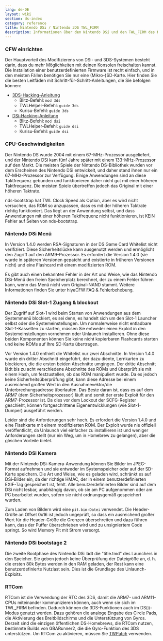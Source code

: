 ```yaml
---
lang: de-DE
layout: wiki
section: ds-index
category: reference
title: Nintendo DSi / Nintendo 3DS TWL_FIRM
description: Informationen über den Nintendo DSi und den TWL_FIRM des Nintendo 3DS
---
```


### CFW einrichten
Der Hauptvorteil des Modifizierens von DSi- und 3DS-Systemen besteht darin, dass du mehr Möglichkeiten mit deinen Konsolen freischalten kannst. Die Installation einer benutzerdefinierten Firmware ist recht einfach, und in den meisten Fällen benötigen Sie nur eine (Mikro-)SD-Karte. Hier finden Sie die besten Leitfäden mit Schritt-für-Schritt-Anleitungen, die Sie befolgen können:

- [3DS-Hacking-Anleitung](https://3ds.hacks.guide)
   - Blitz-Befehl: `mod 3ds`
   - TWLHelper-Befehl: `guide 3ds`
   - Kurisu-Befehl: `guide 3ds`
- [DSi-Hacking-Anleitung](https://dsi.cfw.guide)
   - Blitz-Befehl: `mod dsi`
   - TWLHelper-Befehl: `guide dsi`
   - Kurisu-Befehl: `guide dsi`

### CPU-Geschwindigkeiten
Der Nintendo DS wurde 2004 mit einem 67-MHz-Prozessor ausgeliefert, und der Nintendo DSi kam fünf Jahre später mit einem 133-MHz-Prozessor auf den Markt. Die meisten Spiele der Nintendo DS-Bibliothek wurden vor dem Erscheinen des Nintendo DSi entwickelt, und daher stand ihnen nur ein 67-MHz-Prozessor zur Verfügung. Einige Anwendungen sind an diese Taktfrequenz gebunden und funktionieren daher nicht gut mit einer höheren Taktfrequenz. Die meisten Spiele übertreffen jedoch das Original mit einer höheren Taktrate.

nds-bootstrap hat TWL Clock Speed als Option, aber es wird nicht versuchen, das ROM so anzupassen, dass es mit der höheren Taktrate richtig funktioniert. Das liegt an der Anwendung selbst, und dass Anwendungen mit einer höheren Taktfrequenz nicht funktionieren, ist KEIN Fehler auf Seiten von nds-bootstrap.

### Nintendo DSi Menü
In Version 1.4.0 werden RSA-Signaturen in der DS Game Card Whitelist nicht verifiziert. Diese Sicherheitslücke kann ausgenutzt werden und ermöglicht den Zugriff auf den ARM9-Prozessor. Es erfordert die Version 1.4.0 (sie wurde in späteren Versionen gepatcht und existierte in früheren Versionen nicht) und eine Flashcard mit einem modifizierten ROM.

Es gibt auch einen bekannten Fehler in der Art und Weise, wie das Nintendo DSi-Menü den freien Speicherplatz berechnet, der zu einem Fehler führen kann, wenn das Menü nicht vom Original-NAND stammt. Weitere Informationen finden Sie unter [hiyaCFW FAQ & Fehlerbehebung](../hiyacfw/faq#the-free-space-bug).

### Nintendo DSi Slot-1 Zugang & blockout
Der Zugriff auf Slot-1 wird beim Starten von Anwendungen aus dem Systemmenü blockiert, es sei denn, es handelt sich um den Slot-1 Launcher selbst oder die Systemeinstellungen. Um normalerweise nicht entladbare Slot-1-Kassetten zu starten, müssen Sie entweder einen Exploit in den Systemeinstellungen vornehmen oder Unlaunch installieren. Ohne diese beiden Komponenten können Sie keine nicht kopierbaren Flashcards starten und keine ROMs auf Ihre SD-Karte übertragen.

Vor Version 1.4.0 enthielt die Whitelist nur zwei Abschnitte. In Version 1.4.0 wurde ein dritter Abschnitt eingeführt, der dazu diente, Lernkarten zu blockieren, die die ersten beiden Abschnitte umgingen. Der dritte Abschnitt lädt bis zu acht verschiedene Abschnitte des ROMs und überprüft sie mit einem Hash, um festzustellen, ob das ROM manipuliert wurde. Da es jedoch keine Sicherheitsüberprüfung gibt, kann diese Adresse bei einem ausreichend großen Wert in den Ausnahmevektor/die Unterbrechungsadresse überlaufen. Das Beste daran ist, dass es auf dem ARM7 (dem Sicherheitsprozessor) läuft und somit der erste Exploit für den ARM7-Prozessor ist. Da dies vor dem Lockout der SCFG-Register geschieht, können fortgeschrittene Eigenentwicklungen (wie Slot-1-Dumper) ausgeführt werden.

Leider sind die Anforderungen sehr hoch. Es erfordert die Version 1.4.0 und eine Flashkarte mit einem modifizierten ROM. Der Exploit wurde nie offiziell veröffentlicht, da Unlaunch viel einfacher zu installieren ist und weniger Anforderungen stellt (nur ein Weg, um in Homebrew zu gelangen), aber die gleichen Vorteile bietet.

### Nintendo DSi Kamera
Mit der Nintendo DSi-Kamera-Anwendung können Sie Bilder im JPEG-Format aufnehmen und sie entweder im Systemspeicher oder auf der SD-Karte speichern. Die Art und Weise, wie es geladen wird, schränkt es auf DSi-Bilder ein, da der richtige HMAC, der in einem benutzerdefinierten EXIF-Tag gespeichert ist, fehlt. Alle benutzerdefinierten Bilder sind auf dem DSi nicht lesbar, unabhängig davon, ob sie am PC aufgenommen oder am PC bearbeitet wurden, sofern sie nicht ordnungsgemäß gespeichert wurden.

Zum Laden von Bildern wird eine `pit.bin-Datei` verwendet. Die Header-Größe an Offset 0x16 ist jedoch ungeprüft, so dass ein ausreichend großer Wert für die Header-Größe die Grenzen überschreiten und dazu führen kann, dass der Puffer überschrieben wird und zu unsigniertem Code springt. So wird Memory Pit mit Strom versorgt.

### Nintendo DSi bootstage 2
Die zweite Bootphase des Nintendo DSi lädt die "title.tmd" des Launchers in den Speicher. Sie geben jedoch keine Überprüfung der Dateigröße an, d. h. die ersten 80k Bytes werden in den RAM geladen, der Rest kann eine benutzerdefinierte Nutzlast sein. Dies ist die Grundlage des Unlaunch-Exploits.

### RTCom
RTCom ist die Verwendung der RTC des 3DS, damit die ARM7- und ARM11-CPUs miteinander kommunizieren können, auch wenn sie sich im TWL_FIRM befinden. Dadurch können die 3DS-Funktionen auch im DS(i)-Modus genutzt werden. Dazu gehören die analoge Eingabe des Circle Pads, die Aktivierung des Breitbildschirms und die Unterstützung von Gyros. Derzeit sind die einzigen öffentlichen DS-Homebrews, die RTCom nutzen, bestimmte Builds von GBARunner2, die die Gyro-Funktion des 3DS unterstützen. Um RTCom zu aktivieren, müssen Sie [TWPatch](https://gbatemp.net/threads/542694/) verwenden.
